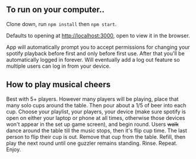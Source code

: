 
## To run on your computer..

Clone down, run `npm install` then `npm start`.

Defaults to opening at [http://localhost:3000](http://localhost:3000), open to view it in the browser.

App will automatically prompt you to accept permissions for changing your spotify playback before first and only before first use. After that you'll be automatically logged in forever. Will eventually add a log out feature so multiple users can log in from your device. 

## How to play musical cheers
Best with 5+ players. However many players will be playing, place that many solo cups around the table. Then pour about a 1/5 of beer into each cup. Choose your playlist, your players, your device (make sure spotify is open on either your laptop or phone at all times, otherwise those devices won't appear in the set up game screen), and begin round. Users ~~walk~~ dance around the table till the music stops, then it's flip cup time. The last person to flip their cup is out. Remove that cup from the table. Refill, then play the next round until one guzzler remains standing. Rinse. Repeat. Enjoy.

